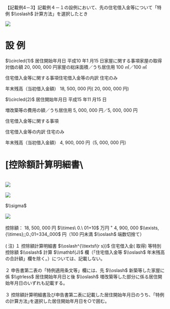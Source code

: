 【記載例4－3】記載例４－１の設例において、先の住宅借入金等について「特例 $\\oslash$ 計算方法」を選択したとき

![](https://www.nta.go.jp/tmp/b8096b6c-9480-4a8b-8b8c-09b78be4c88a/images/092ee4d3b218345277f0e7cad90e2b9f6e472af50a1982ee4cacd70d2c3c68af.jpg)

# 設 例

$\\circled{1}$ 居住開始年月日 平成10 年1 月15 日家屋に関する事項家屋の取得対価の額 20, 000, 000 円家屋の総床面積／うち居住用 100 ㎡／100 ㎡

住宅借入金等に関する事項住宅借入金等の内訳 住宅のみ

年末残高（当初借入金額） 18, 500, 000 円( 20, 000, 000 円)

$\\circled{2}$ 居住開始年月日 平成15 年11 月15 日

増改築等の費用の額／うち居住用 5, 000, 000 円／5, 000, 000 円

住宅借入金等に関する事項

住宅借入金等の内訳 住宅のみ

年末残高（当初借入金額） 4, 900, 000 円（5, 000, 000 円）

# \[控除額計算明細書\
\
![](https://www.nta.go.jp/tmp/b8096b6c-9480-4a8b-8b8c-09b78be4c88a/images/06911a2201d732ec2d2741163906fe0d1847166b2ccc7e41738859fef875b8cc.jpg)\
\
![](https://www.nta.go.jp/tmp/b8096b6c-9480-4a8b-8b8c-09b78be4c88a/images/805a920fb14ec93755afd358272c70f44faed55768a255405e1edadea2d613ff.jpg)\
\
$\\sigma$\
\
![](https://www.nta.go.jp/tmp/b8096b6c-9480-4a8b-8b8c-09b78be4c88a/images/1417c47b51b6bc1cbf1fccea38f66b6c094bdeb8afbd99695e9633b243efcdac.jpg)\
\
控除額： 18, 500, 000 円 $\\times\ 0.\ 01+10$ 万円 $^+$ 4, 900, 000 $\\exists,{\\times};;0.;01=334,,000$ 円（100 円未満 $\\oslash$ 端数切捨て）\
\
( 注) １ 控除額計算明細書 $\\oslash^{\\textsf{r s}}$ 住宅借入金( 取得) 等特別控除額 $\\oslash$ 計算 $\\mathbf{J}$ 欄（「住宅借入金等 $\\oslash$ 年末残高の合計額」欄を除く。）については、記載しない。\
\
２ 申告書第二表の「特例適用条文等」欄には、先 $\\oslash$ 新築等した家屋に係 $\\gtrless$ 居住開始年月日と後 $\\oslash$ 増改築等した部分に係る居住開始年月日のいずれも記載する。\
\
３ 控除額計算明細書及び申告書第二表に記載した居住開始年月日のうち、｢特例の計算方法｣を選択した居住開始年月日を○で囲む。